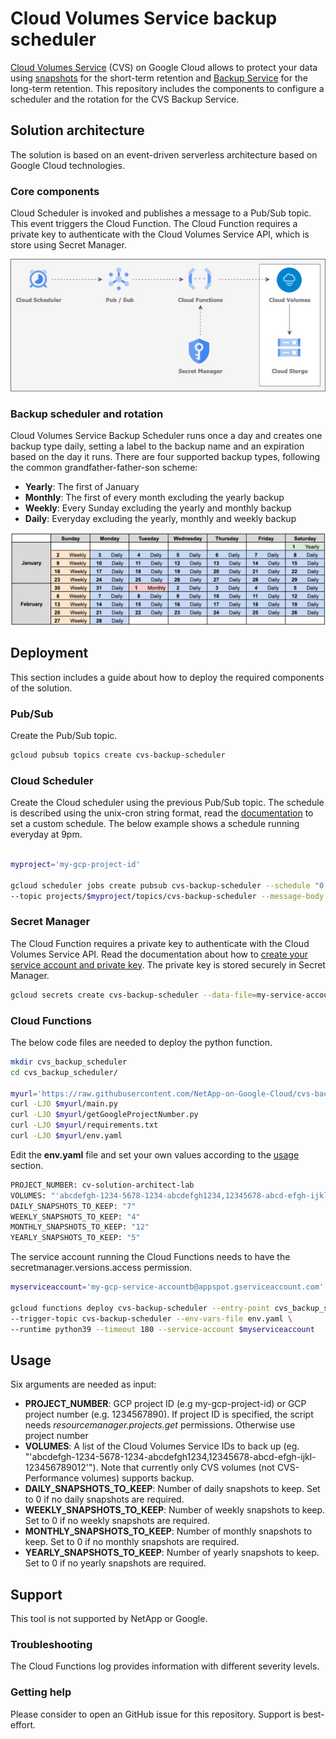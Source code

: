 # Cloud Volumes Service backup scheduler

[Cloud Volumes Service](https://cloud.google.com/architecture/partners/netapp-cloud-volumes/overview) (CVS) on Google Cloud allows to protect your data using [snapshots](https://cloud.google.com/architecture/partners/netapp-cloud-volumes/creating-volume-snapshots) for the short-term retention and [Backup Service](https://cloud.google.com/architecture/partners/netapp-cloud-volumes/back-up) for the long-term retention. This repository includes the components to configure a scheduler and the rotation for the CVS Backup Service.

## Solution architecture

The solution is based on an event-driven serverless architecture based on Google Cloud technologies. 

### Core components

Cloud Scheduler is invoked and publishes a message to a Pub/Sub topic. This event triggers the Cloud Function. The Cloud Function requires a private key to authenticate with the Cloud Volumes Service API, which is store using Secret Manager.

<img src="images/cvs-backup-scheduler.jpg">

### Backup scheduler and rotation

Cloud Volumes Service Backup Scheduler runs once a day and creates one backup type daily, setting a label to the backup name and an expiration based on the day it runs. There are four supported backup types, following the common grandfather-father-son scheme:

* **Yearly**: The first of January
* **Monthly**: The first of every month excluding the yearly backup
* **Weekly**: Every Sunday excluding the yearly and monthly backup
* **Daily**: Everyday excluding the yearly, monthly and weekly backup

<img src="images/grandfather-father-son.jpg">

## Deployment

This section includes a guide about how to deploy the required components of the solution.

### Pub/Sub

Create the Pub/Sub topic.

```bash
gcloud pubsub topics create cvs-backup-scheduler
```

### Cloud Scheduler

Create the Cloud scheduler using the previous Pub/Sub topic. The schedule is described using the unix-cron string format, read the [documentation](https://cloud.google.com/scheduler/docs/configuring/cron-job-schedules) to set a custom schedule. The below example shows a schedule running everyday at 9pm.

```bash

myproject='my-gcp-project-id'

gcloud scheduler jobs create pubsub cvs-backup-scheduler --schedule "0 23 * * *" \
--topic projects/$myproject/topics/cvs-backup-scheduler --message-body "none"
```

### Secret Manager

The Cloud Function requires a private key to authenticate with the Cloud Volumes Service API. Read the documentation about how to [create your service account and private key](https://cloud.google.com/architecture/partners/netapp-cloud-volumes/api#creating_your_service_account_and_private_key). The private key is stored securely in Secret Manager.


```bash
gcloud secrets create cvs-backup-scheduler --data-file=my-service-account.json
```

### Cloud Functions

The below code files are needed to deploy the python function.

```bash
mkdir cvs_backup_scheduler
cd cvs_backup_scheduler/

myurl='https://raw.githubusercontent.com/NetApp-on-Google-Cloud/cvs-backup-scheduler/main'
curl -LJO $myurl/main.py
curl -LJO $myurl/getGoogleProjectNumber.py
curl -LJO $myurl/requirements.txt
curl -LJO $myurl/env.yaml
```
Edit the **env.yaml** file and set your own values according to the [usage](#usage) section.

```bash
PROJECT_NUMBER: cv-solution-architect-lab
VOLUMES: "'abcdefgh-1234-5678-1234-abcdefgh1234,12345678-abcd-efgh-ijkl-123456789012'"
DAILY_SNAPSHOTS_TO_KEEP: "7"
WEEKLY_SNAPSHOTS_TO_KEEP: "4"
MONTHLY_SNAPSHOTS_TO_KEEP: "12"
YEARLY_SNAPSHOTS_TO_KEEP: "5"
```

The service account running the Cloud Functions needs to have the secretmanager.versions.access permission.

```bash
myserviceaccount='my-gcp-service-accountb@appspot.gserviceaccount.com'

gcloud functions deploy cvs-backup-scheduler --entry-point cvs_backup_scheduler \
--trigger-topic cvs-backup-scheduler --env-vars-file env.yaml \
--runtime python39 --timeout 180 --service-account $myserviceaccount
```

## Usage

Six arguments are needed as input:

* **PROJECT_NUMBER**: GCP project ID (e.g my-gcp-project-id) or GCP project number (e.g. 1234567890). If project ID is specified, the script needs *resourcemanager.projects.get* permissions. Otherwise use project number
* **VOLUMES**: A list of the Cloud Volumes Service IDs to back up (eg. "'abcdefgh-1234-5678-1234-abcdefgh1234,12345678-abcd-efgh-ijkl-123456789012'"). Note that currently only CVS volumes (not CVS-Performance volumes) supports backup.
* **DAILY_SNAPSHOTS_TO_KEEP**: Number of daily snapshots to keep. Set to 0 if no daily snapshots are required.
* **WEEKLY_SNAPSHOTS_TO_KEEP**: Number of weekly snapshots to keep. Set to 0 if no weekly snapshots are required.
* **MONTHLY_SNAPSHOTS_TO_KEEP**: Number of monthly snapshots to keep. Set to 0 if no monthly snapshots are required.
* **YEARLY_SNAPSHOTS_TO_KEEP**: Number of yearly snapshots to keep. Set to 0 if no yearly snapshots are required.

## Support
This tool is not supported by NetApp or Google.

### Troubleshooting

The Cloud Functions log provides information with different severity levels.

### Getting help

Please consider to open an GitHub issue for this repository. Support is best-effort.

